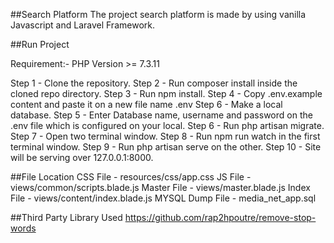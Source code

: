 ##Search Platform
The project search platform is made by using vanilla Javascript and Laravel Framework.

##Run Project

Requirement:-
PHP Version >= 7.3.11

Step 1 - Clone the repository.
Step 2 - Run composer install inside the cloned repo directory.
Step 3 - Run npm install.
Step 4 - Copy .env.example content and paste it on a new file name .env
Step 6 - Make a local database.
Step 5 - Enter Database name, username and password on the .env file which is configured on your local.
Step 6 - Run php artisan migrate.
Step 7 - Open two terminal window.
Step 8 - Run npm run watch in the first terminal window.
Step 9 - Run php artisan serve on the other.
Step 10 - Site will be serving over 127.0.0.1:8000.

##File Location
CSS File - resources/css/app.css
JS File - views/common/scripts.blade.js
Master File - views/master.blade.js
Index File - views/content/index.blade.js
MYSQL Dump File - media_net_app.sql

##Third Party Library Used
https://github.com/rap2hpoutre/remove-stop-words
